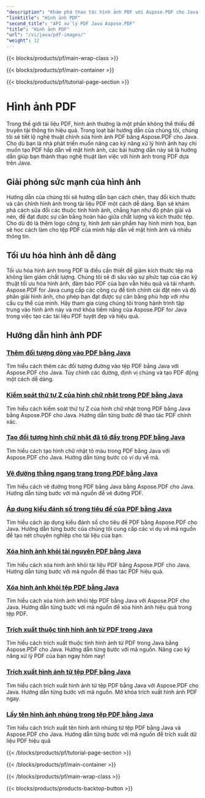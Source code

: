 ```yaml
---
"description": "Khám phá thao tác hình ảnh PDF với Aspose.PDF cho Java. Học cách chèn, sửa đổi và tối ưu hóa hình ảnh trong PDF một cách dễ dàng."
"linktitle": "Hình ảnh PDF"
"second_title": "API xử lý PDF Java Aspose.PDF"
"title": "Hình ảnh PDF"
"url": "/vi/java/pdf-images/"
"weight": 12
---
```


{{< blocks/products/pf/main-wrap-class >}}

{{< blocks/products/pf/main-container >}}

{{< blocks/products/pf/tutorial-page-section >}}

# Hình ảnh PDF


Trong thế giới tài liệu PDF, hình ảnh thường là một phần không thể thiếu để truyền tải thông tin hiệu quả. Trong loạt bài hướng dẫn của chúng tôi, chúng tôi sẽ tiết lộ nghệ thuật chỉnh sửa hình ảnh PDF bằng Aspose.PDF cho Java. Cho dù bạn là nhà phát triển muốn nâng cao kỹ năng xử lý hình ảnh hay chỉ muốn tạo PDF hấp dẫn về mặt hình ảnh, các bài hướng dẫn này sẽ là hướng dẫn giúp bạn thành thạo nghệ thuật làm việc với hình ảnh trong PDF dựa trên Java.

## Giải phóng sức mạnh của hình ảnh

Hướng dẫn của chúng tôi sẽ hướng dẫn bạn cách chèn, thay đổi kích thước và căn chỉnh hình ảnh trong tài liệu PDF một cách dễ dàng. Bạn sẽ khám phá cách sửa đổi các thuộc tính hình ảnh, chẳng hạn như độ phân giải và nén, để đạt được sự cân bằng hoàn hảo giữa chất lượng và kích thước tệp. Cho dù đó là thêm logo công ty, hình ảnh sản phẩm hay hình minh họa, bạn sẽ học cách làm cho tệp PDF của mình hấp dẫn về mặt hình ảnh và nhiều thông tin.

## Tối ưu hóa hình ảnh dễ dàng

Tối ưu hóa hình ảnh trong PDF là điều cần thiết để giảm kích thước tệp mà không làm giảm chất lượng. Chúng tôi sẽ đi sâu vào sự phức tạp của các kỹ thuật tối ưu hóa hình ảnh, đảm bảo PDF của bạn vẫn hiệu quả và tải nhanh. Aspose.PDF for Java cung cấp các công cụ để tinh chỉnh cài đặt nén và độ phân giải hình ảnh, cho phép bạn đạt được sự cân bằng phù hợp với nhu cầu cụ thể của mình. Hãy tham gia cùng chúng tôi trong hành trình tập trung vào hình ảnh này và mở khóa tiềm năng của Aspose.PDF for Java trong việc tạo các tài liệu PDF tuyệt đẹp và hiệu quả.

## Hướng dẫn hình ảnh PDF
### [Thêm đối tượng dòng vào PDF bằng Java](./add-line-object-to-pdf-using-java/)
Tìm hiểu cách thêm các đối tượng đường vào tệp PDF bằng Java với Aspose.PDF cho Java. Tùy chỉnh các đường, định vị chúng và tạo PDF động một cách dễ dàng.
### [Kiểm soát thứ tự Z của hình chữ nhật trong PDF bằng Java](./controlling-z-order-of-rectangle-in-pdf-with-java/)
Tìm hiểu cách kiểm soát thứ tự Z của hình chữ nhật trong PDF bằng Java bằng Aspose.PDF cho Java. Hướng dẫn từng bước để thao tác PDF chính xác.
### [Tạo đối tượng hình chữ nhật đã tô đầy trong PDF bằng Java](./create-filled-rectangle-object-in-pdf-using-java/)
Tìm hiểu cách tạo hình chữ nhật tô màu trong PDF bằng Java với Aspose.PDF cho Java. Hướng dẫn từng bước có ví dụ về mã.
### [Vẽ đường thẳng ngang trang trong PDF bằng Java](./drawing-line-across-the-page-in-pdf-with-java/)
Tìm hiểu cách vẽ đường trong PDF bằng Java bằng Aspose.PDF cho Java. Hướng dẫn từng bước với mã nguồn để vẽ đường PDF.
### [Áp dụng kiểu đánh số trong tiêu đề của PDF bằng Java](./apply-numbering-style-in-heading-of-pdf-using-java/)
Tìm hiểu cách áp dụng kiểu đánh số cho tiêu đề PDF bằng Aspose.PDF cho Java. Hướng dẫn từng bước của chúng tôi cung cấp các ví dụ về mã nguồn để tạo nét chuyên nghiệp cho tài liệu của bạn.
### [Xóa hình ảnh khỏi tài nguyên PDF bằng Java](./delete-image-from-pdf-resources-using-java/)
Tìm hiểu cách xóa hình ảnh khỏi tài liệu PDF bằng Aspose.PDF cho Java. Hướng dẫn từng bước với mã nguồn để thao tác PDF hiệu quả.
### [Xóa hình ảnh khỏi tệp PDF bằng Java](./delete-images-from-pdf-file-using-java/)
Tìm hiểu cách xóa hình ảnh khỏi tệp PDF bằng Java với Aspose.PDF cho Java. Hướng dẫn từng bước với mã nguồn để xóa hình ảnh hiệu quả trong tệp PDF.
### [Trích xuất thuộc tính hình ảnh từ PDF trong Java](./extract-image-properties-from-pdf-in-java/)
Tìm hiểu cách trích xuất thuộc tính hình ảnh từ PDF trong Java bằng Aspose.PDF cho Java. Hướng dẫn từng bước với mã nguồn. Nâng cao kỹ năng xử lý PDF của bạn ngay hôm nay!
### [Trích xuất hình ảnh từ tệp PDF bằng Java](./extract-images-from-pdf-file-using-java/)
Tìm hiểu cách trích xuất hình ảnh từ tệp PDF bằng Java với Aspose.PDF cho Java. Hướng dẫn từng bước với mã nguồn. Mở khóa trích xuất hình ảnh PDF ngay.
### [Lấy tên hình ảnh nhúng trong tệp PDF bằng Java](./get-name-of-images-embedded-in-pdf-file-using-java/)
Tìm hiểu cách trích xuất tên hình ảnh nhúng từ tệp PDF bằng Java và Aspose.PDF cho Java. Hướng dẫn từng bước với mã nguồn để trích xuất dữ liệu PDF hiệu quả

{{< /blocks/products/pf/tutorial-page-section >}}

{{< /blocks/products/pf/main-container >}}

{{< /blocks/products/pf/main-wrap-class >}}

{{< blocks/products/products-backtop-button >}}